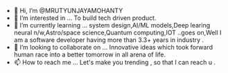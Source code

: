 - 👋 Hi, I’m @MRUTYUNJAYAMOHANTY
- 👀 I’m interested in ... To build tech driven product.
- 🌱 I’m currently learning ... system design,AI/ML models,Deep learing neural n/w,Astro/space science,Quantum computing,IOT ..goes on,Well I am a software developer   having more than 3.3+ years in industry .  
- 💞️ I’m looking to collaborate on ... Innovative ideas which took forward human race into a better tomorrow in all arena of life.
- 📫 How to reach me ... Let's make you trending , so that I can reach u .

<!---
MRUTYUNJAYAMOHANTY/MRUTYUNJAYAMOHANTY is a ✨ special ✨ repository because its `README.md` (this file) appears on your GitHub profile.
You can click the Preview link to take a look at your changes.
--->
